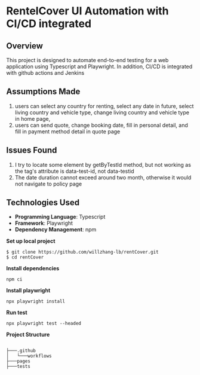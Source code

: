 # RentelCover UI Automation with CI/CD integrated

## Overview
This project is designed to automate end-to-end testing for a web application using Typescript and Playwright. In addition, CI/CD is integrated with github actions and Jenkins

## Assumptions Made
1. users can select any country for renting, select any date in future, select living country and vehicle type, change living country and vehicle type in home page,
2. users can send quote, change booking date, fill in personal detail, and fill in payment method detail in quote page

## Issues Found
1. I try to locate some element by getByTestId method, but not working as the tag's attribute is data-test-id, not data-testid
2. The date duration cannot exceed around two month, otherwise it would not navigate to policy page
  
## Technologies Used
- **Programming Language**: Typescript
- **Framework**: Playwright
- **Dependency Management**: npm

**Set up local project**
```shell
$ git clone https://github.com/willzhang-lb/rentCover.git
$ cd rentCover
```

**Install dependencies**
```shell
npm ci
```

**Install playwright**
```shell
npx playwright install
```

**Run test**
```shell
npx playwright test --headed
```

**Project Structure**
```

├───.github
│   └───workflows
├───pages
├───tests

